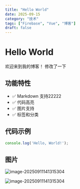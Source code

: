 ```yaml
---
title: "Hello World"
date: 2025-09-15
category: "技术"
tags: ["Firebase", "Vue", "博客"]
draft: false
---
```


# Hello World

欢迎来到我的博客！
修改了一下

## 功能特性

* ✅ Markdown 支持22222
* ✅ 代码高亮
* ✅ 图片支持
* ✅ 标签和分类

## 代码示例

```javascript
console.log('Hello, World!');
```

## 图片

![image-20250911141315304](/api/getImage?path=image-20250911141315304.png)

![image-20250911141315304](/api/getImage?path=image-20250911141315304.png)